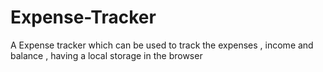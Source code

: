 # Expense-Tracker
A Expense tracker which can be used to track the expenses , income and balance , having a local storage in the browser

